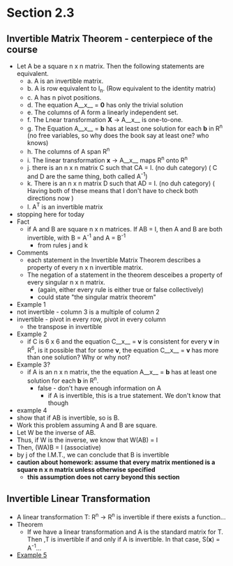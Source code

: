 # Section 2.3
## Invertible Matrix Theorem - centerpiece of the course
* Let A be a square n x n matrix. Then the following statements are equivalent.
  * a. A is an invertible matrix.
  * b. A is row equivalent to I<sub>n</sub>. (Row equivalent to the identity matrix)
  * c. A has n pivot positions.
  * d. The equation A__x__ = __0__ has only the trivial solution
  * e. The columns of A form a linearly independent set.
  * f. The Lnear transformation __X__ -> A__x__ is one-to-one.
  * g. The Equation A__x__ = __b__ has at least one solution for each __b__ in R<sup>n</sup> (no free variables, so why does the book say at least one? who knows)
  * h. The columns of A span R<sup>n</sup>
  * i. The linear transformation __x__ -> A__x__ maps R<sup>n</sup> onto R<sup>n</sup>
  * j. there is an n x n matrix C such that CA = I. (no duh category) ( C and D are the same thing, both called A<sup>-1</sup>)
  * k. There is an n x n matrix D such that AD = I. (no duh category) ( Having both of these means that I don't have to check both directions now )
  * l. A<sup>T</sup> is an invertible matrix
* stopping here for today
* Fact
  * if A and B are square n x n matrices. If AB = I, then A and B are both invertible, with B = A<sup>-1</sup> and A = B<sup>-1</sup>
    * from rules j and k
* Comments
  * each statement in the Invertible Matrix Theorem describes a property of every n x n invertible matrix.
  * The negation of a statement in the theorem desceibes a property of every singular n x n matrix.
    * (again, either every rule is either true or false collectively)
    * could state "the singular matrix theorem"
 * Example 1
  * not invertible - column 3 is a multiple of column 2
  * invertible - pivot in every row, pivot in every column
    * the transpose in invertible
* Example 2
  * if C is 6 x 6 and the equation C__x__ = __v__ is consistent for every __v__ in R<sup>6</sup>, is it possible that for some __v__, the equation C__x__ = __v__ has more than one solution? Why or why not?
* Example 3?
  * if A is an n x n matrix, the the equation A__x__ = __b__ has at least one solution for each __b__ in R<sup>n</sup>.
    * false - don't have enough information on A
      * if A is invertible, this is a true statement. We don't know that though
 * example 4
  * show that if AB is invertible, so is B.
  * Work this problem assuming A and B are square.
  * Let W be the inverse of AB.
  * Thus, if W is the inverse, we know that W(AB) = I
  * Then, (WA)B = I (associative)
  * by j of the I.M.T., we can conclude that B is invertible
  * __caution about homework: assume that every matrix mentioned is a square n x n matrix unless otherwise specified__
    * __this assumption does not carry beyond this section__
## Invertible Linear Transformation
* A linear transformation T: R<sup>n</sup> -> R<sup>n</sup> is invertible if there exists a function...
* Theorem
  * If we have a linear transformation and A is the standard matrix for T. Then ,T is invertible if and only if A is invertible.
  In that case, S(__x__) = A<sup>-1</sup>...
* [Example 5](https://lh3.googleusercontent.com/wkxM7MocCNPfM_C5_eWALG9-JeyoAtApuCQb53V7RFbpPRdfgbkoqPBljq9eY89Eeqn3IbPxZLjYGojxl1oTI4tTIEau4Em3zVRlmrup8SvCkD6RsrkTvvYcNz2z_k-O51U0PJ4T2IlvbK8PD5N5xWYg2b1NdPYACKrUf4W0i3EQ-sRJhFWfPj6IYbl9SuxaYx9iu6RNhKSU4wTUg07CImT5gNCAO2kgr6fukkKWD_wDAKw8PLQ8Gxx4SBHoVYbEKjVuS9_FSnixHKHdjVMo5Q-cuJPh_xHNKJ6zknP0P4XONykntz5tjva0tTtvdfhakH6ZmIYzhWyb1_7tJIoGd-SBm37jMNLdMwtSbLqAjRZBpPK5hTRsB25aSRw2XDTswNT65PW9h_XS1Ca6X9RSKYvzkIMBSnkdMWvm1YoQkRatB_AMDYHJhHI2F5riCrSlo1Qx74nWx7nm1mRK-JsljSl2Tu7LjTGy6bWzr9lKHzRkl75aUqBwZo5nPWlvTXX7PQmS64VPso97hA1c8xZKYzlYl4AiqIGhY_4nMrKfsY8XycSd8JlvHrhoimiPvp8KnKGqVuEICid5_PGpYFbieon6UftKnbdpbJiXS8BmQ4_Y_LZjCpf21O18BxFldbjzlf-zuQ85MYsjA5bMsvLMSXNPXAk_Uu0=w481-h641-no)

